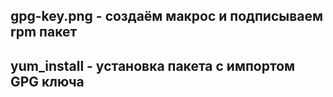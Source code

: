 ## gpg-key.png - создаём макрос и подписываем rpm пакет  
## yum_install - установка пакета с импортом GPG ключа
